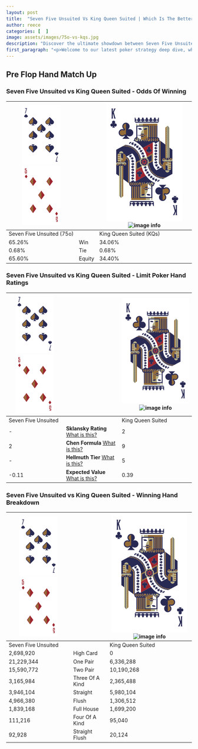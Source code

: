 ```yaml
---
layout: post
title:  "Seven Five Unsuited Vs King Queen Suited | Which Is The Better Hand In Poker? A Complete Guide"
author: reece
categories: [  ]
image: assets/images/75o-vs-kqs.jpg
description: "Discover the ultimate showdown between Seven Five Unsuited and King Queen Suited in poker! Uncover the odds, strategies, and scenarios where one hand triumphs over the other. Get ready to up your poker game with this thrilling analysis."
first_paragraph: "<p>Welcome to our latest poker strategy deep dive, where we're pitting two distinct hands against each other in a high-stakes showdown: Seven Five Unsuited vs King Queen Suited.</p><p>In the dynamic world of poker, every decision counts, and knowing which hand holds the upper hand is key to your success at the table.</p><p>In this article, we'll dissect these two hands, explore the scenarios where one dominates the other, and equip you with the knowledge to make strategic choices that can tip the odds in your favor.</p><p>Get ready to unravel the intriguing dynamics of these poker hands and elevate your game to new heights.</p>"
---
```




[comment]: # (sp0)

## Pre Flop Hand Match Up

<div class="table hand-ratings" markdown="1"> 



### Seven Five Unsuited vs King Queen Suited - Odds Of Winning


    
| ![image info](assets/images/hand1/7.png) ![image info](assets/images/hand1/5o.png) |  | ![image info](assets/images/hand2/K.png) ![image info](assets/images/hand2/Qs.png) |
| -------- | -------- | -------- |
| Seven Five Unsuited (75o) |  | King Queen Suited (KQs) |
| 65.26% | Win | 34.06% |
| 0.68% | Tie | 0.68% |
| 65.60% | Equity | 34.40% |




[comment]: # (sp1)



### Seven Five Unsuited vs King Queen Suited - Limit Poker Hand Ratings


    
| ![image info](assets/images/hand1/7.png) ![image info](assets/images/hand1/5o.png) |  | ![image info](assets/images/hand2/K.png) ![image info](assets/images/hand2/Qs.png) |
| -------- | -------- | -------- |
| Seven Five Unsuited |  | King Queen Suited |
| - | **Sklansky Rating** [What is this?](/sklansky-rating-explained) | 2 |
| 2 | **Chen Formula** [What is this?](/chen-formula-explained) | 9 |
| - | **Hellmuth Tier** [What is this?](/Hellmuth-tier-explained) | 5 |
| -0.11 | **Expected Value** [What is this?](/expected-value-explained) | 0.39 |




[comment]: # (sp2)



### Seven Five Unsuited vs King Queen Suited - Winning Hand Breakdown


    
| ![image info](assets/images/hand1/7.png) ![image info](assets/images/hand1/5o.png) |  | ![image info](assets/images/hand2/K.png) ![image info](assets/images/hand2/Qs.png) |
| -------- | -------- | -------- |
| Seven Five Unsuited |  | King Queen Suited |
| 2,698,920 | High Card | 0 |
| 21,229,344 | One Pair | 6,336,288 |
| 15,590,772 | Two Pair | 10,190,268 |
| 3,165,984 | Three Of A Kind | 2,365,488 |
| 3,946,104 | Straight | 5,980,104 |
| 4,966,380 | Flush | 1,306,512 |
| 1,839,168 | Full House | 1,699,200 |
| 111,216 | Four Of A Kind | 95,040 |
| 92,928 | Straight Flush | 20,124 |




[comment]: # (sp3)



</div>

[comment]: # (sp4)



[comment]: # (sp5)

